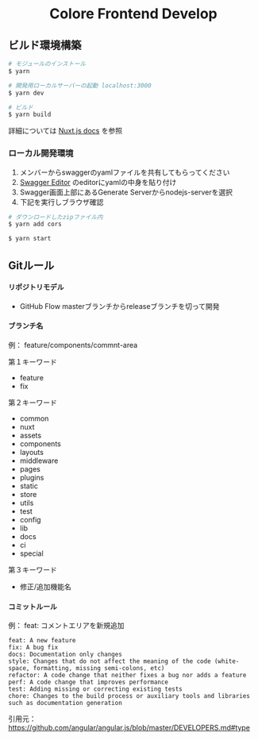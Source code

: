 <h1 align="center">Colore Frontend Develop</h1>

## ビルド環境構築
``` bash
# モジュールのインストール
$ yarn

# 開発用ローカルサーバーの起動 localhost:3000
$ yarn dev

# ビルド
$ yarn build
```
詳細については [Nuxt.js docs](https://nuxtjs.org) を参照

### ローカル開発環境

1. メンバーからswaggerのyamlファイルを共有してもらってください
2. [Swagger Editor](https://editor.swagger.io/) のeditorにyamlの中身を貼り付け
3. Swagger画面上部にあるGenerate Serverからnodejs-serverを選択
4. 下記を実行しブラウザ確認

```bash
# ダウンロードしたzipファイル内
$ yarn add cors

$ yarn start
```

## Gitルール

#### リポジトリモデル
- GitHub Flow
masterブランチからreleaseブランチを切って開発

#### ブランチ名
例： feature/components/commnt-area

第１キーワード
- feature
- fix

第２キーワード
- common
- nuxt
- assets
- components
- layouts
- middleware
- pages
- plugins
- static
- store
- utils
- test
- config
- lib
- docs
- ci
- special

第３キーワード
- 修正/追加機能名

#### コミットルール
例： feat: コメントエリアを新規追加

```
feat: A new feature
fix: A bug fix
docs: Documentation only changes
style: Changes that do not affect the meaning of the code (white-space, formatting, missing semi-colons, etc)
refactor: A code change that neither fixes a bug nor adds a feature
perf: A code change that improves performance
test: Adding missing or correcting existing tests
chore: Changes to the build process or auxiliary tools and libraries such as documentation generation
```

引用元：https://github.com/angular/angular.js/blob/master/DEVELOPERS.md#type
